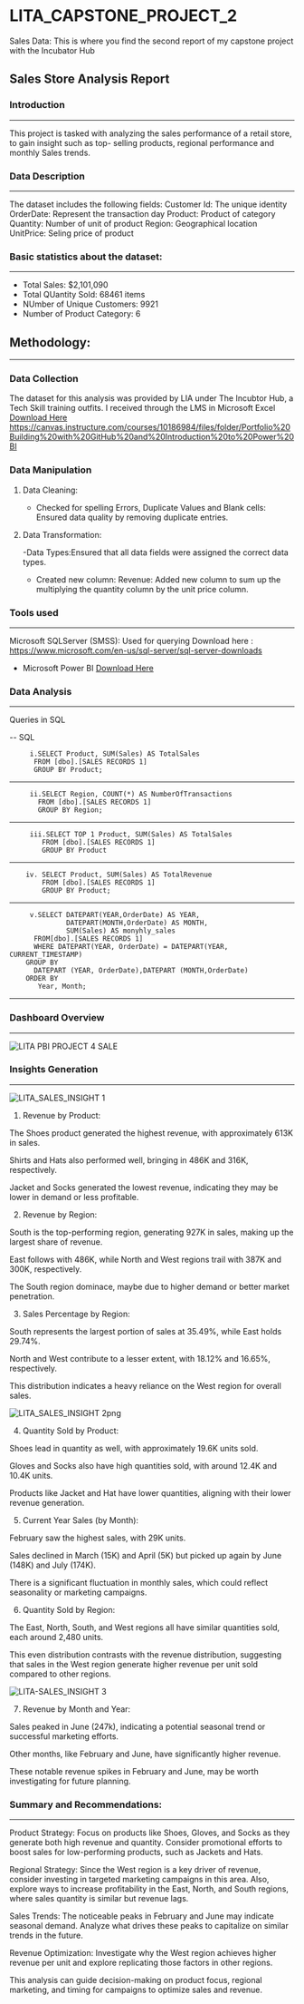 # LITA_CAPSTONE_PROJECT_2
Sales Data: This is where you find the second report of my capstone project with the Incubator Hub 

## Sales Store Analysis Report

### Introduction
---

This project is tasked with analyzing the sales performance of a retail store, to gain insight such as top- selling 
products, regional performance and monthly Sales trends. 

### Data Description
---

The dataset includes the following fields:
Customer Id: The unique identity
OrderDate: Represent the transaction day
Product: Product of category
Quantity: Number of unit of product
Region: Geographical location
UnitPrice: Seling price of product

### Basic statistics about the dataset:
---

 - Total Sales: $2,101,090
 - Total QUantity Sold: 68461 items
 - NUmber of Unique Customers: 9921
 - Number of Product Category: 6


 ## Methodology:
 ---
 
### Data Collection


 The dataset for this analysis was provided by LIA under The Incubtor Hub, a Tech Skill training outfits. I received
 through the LMS in Microsoft Excel [ Download Here](https://www.microsoft.com)                                                      
 https://canvas.instructure.com/courses/10186984/files/folder/Portfolio%20Building%20with%20GitHub%20and%20Introduction%20to%20Power%20BI

### Data Manipulation


1. Data Cleaning:

   - Checked for spelling Errors, Duplicate Values and Blank cells: Ensured data quality by removing duplicate entries.

2. Data Transformation:

     -Data Types:Ensured that all data fields were assigned the correct data types.

    - Created new column:
      Revenue: Added new column to sum up the multiplying the quantity column by the unit price column.

      
### Tools used
---

  Microsoft SQLServer (SMSS): Used for querying 
  Download here :
  https://www.microsoft.com/en-us/sql-server/sql-server-downloads
- Microsoft Power BI  [Download Here](https://www.microsoft.com)
 
 
 
 ### Data Analysis
 ---
 Queries in SQL

 -- SQL
```
     i.SELECT Product, SUM(Sales) AS TotalSales
      FROM [dbo].[SALES RECORDS 1]
      GROUP BY Product;
 ```
---

```
     ii.SELECT Region, COUNT(*) AS NumberOfTransactions
       FROM [dbo].[SALES RECORDS 1]
       GROUP BY Region;
  ```
---

```
     iii.SELECT TOP 1 Product, SUM(Sales) AS TotalSales
        FROM [dbo].[SALES RECORDS 1]
        GROUP BY Product
```
---

```
    iv. SELECT Product, SUM(Sales) AS TotalRevenue
        FROM [dbo].[SALES RECORDS 1]
        GROUP BY Product;
 ```
---

```
     v.SELECT DATEPART(YEAR,OrderDate) AS YEAR, 
              DATEPART(MONTH,OrderDate) AS MONTH,
              SUM(Sales) AS monyhly_sales
      FROM[dbo].[SALES RECORDS 1]
      WHERE DATEPART(YEAR, OrderDate) = DATEPART(YEAR, CURRENT_TIMESTAMP)
    GROUP BY
      DATEPART (YEAR, OrderDate),DATEPART (MONTH,OrderDate)
    ORDER BY
       Year, Month;
   ```
--- 


   


### Dashboard Overview
 ---
      

       
 
![LITA PBI PROJECT 4 SALE](https://github.com/user-attachments/assets/ae104513-8676-45d0-a3e4-9f61d77f84dd)

### Insights Generation
---




![LITA_SALES_INSIGHT 1](https://github.com/user-attachments/assets/abb88d56-19d3-403f-b6ac-7f311c3782dd)




1. Revenue by Product:

The Shoes product generated the highest revenue, with approximately 613K in sales.

Shirts and Hats also performed well, bringing in 486K and 316K, respectively.

Jacket and Socks generated the lowest revenue, indicating they may be lower in demand or less profitable.



2. Revenue by Region:

South is the top-performing region, generating 927K in sales, making up the largest share of revenue.

East follows with 486K, while North and West regions trail with 387K and 300K, respectively.

The South region dominace, maybe due to higher demand or better market penetration.



3. Sales Percentage by Region:

South represents the largest portion of sales at 35.49%, while East holds 29.74%.

North and West contribute to a lesser extent, with 18.12% and 16.65%, respectively.

This distribution indicates a heavy reliance on the West region for overall sales.





![LITA_SALES_INSIGHT 2png](https://github.com/user-attachments/assets/6fbdeee7-7a82-4d24-b069-46cf7f0b6fdb)






4. Quantity Sold by Product:

Shoes lead in quantity as well, with approximately 19.6K units sold.

Gloves and Socks also have high quantities sold, with around 12.4K and 10.4K units.

Products like Jacket and Hat have lower quantities, aligning with their lower revenue generation.



5. Current Year Sales (by Month):

February saw the highest sales, with 29K units.

Sales declined in March (15K) and April (5K) but picked up again by June (148K) and July (174K).

There is a significant fluctuation in monthly sales, which could reflect seasonality or marketing campaigns.



6. Quantity Sold by Region:

The East, North, South, and West regions all have similar quantities sold, each around 2,480 units.

This even distribution contrasts with the revenue distribution, suggesting that sales in the West region generate higher revenue per unit sold compared to other regions.







![LITA-SALES_INSIGHT 3](https://github.com/user-attachments/assets/d7d3c366-b591-47f0-b03e-a9c14b5299bb)




7. Revenue by Month and Year:

Sales peaked in June (247k), indicating a potential seasonal trend or successful marketing efforts.

Other months, like February and June, have significantly higher revenue.

These notable revenue spikes in February and June, may be worth investigating for future planning.




   ### Summary and Recommendations:
   ---

Product Strategy: Focus on products like Shoes, Gloves, and Socks as they generate both high revenue and quantity.
Consider promotional efforts to boost sales for low-performing products, such as Jackets and Hats.

Regional Strategy: Since the West region is a key driver of revenue, consider investing in targeted marketing campaigns 
in this area. Also, explore ways to increase profitability in the East, North, and South regions, where sales quantity 
is similar but revenue lags.

Sales Trends: The noticeable peaks in February and June may indicate seasonal demand. Analyze what drives these peaks to 
capitalize on similar trends in the future.

Revenue Optimization: Investigate why the West region achieves higher revenue per unit and explore replicating those factors 
in other regions.


This analysis can guide decision-making on product focus, regional marketing, and timing for campaigns to optimize sales and revenue.
